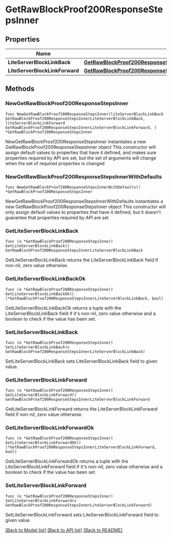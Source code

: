# GetRawBlockProof200ResponseStepsInner

## Properties

Name | Type | Description | Notes
------------ | ------------- | ------------- | -------------
**LiteServerBlockLinkBack** | [**GetRawBlockProof200ResponseStepsInnerLiteServerBlockLinkBack**](GetRawBlockProof200ResponseStepsInnerLiteServerBlockLinkBack.md) |  | 
**LiteServerBlockLinkForward** | [**GetRawBlockProof200ResponseStepsInnerLiteServerBlockLinkForward**](GetRawBlockProof200ResponseStepsInnerLiteServerBlockLinkForward.md) |  | 

## Methods

### NewGetRawBlockProof200ResponseStepsInner

`func NewGetRawBlockProof200ResponseStepsInner(liteServerBlockLinkBack GetRawBlockProof200ResponseStepsInnerLiteServerBlockLinkBack, liteServerBlockLinkForward GetRawBlockProof200ResponseStepsInnerLiteServerBlockLinkForward, ) *GetRawBlockProof200ResponseStepsInner`

NewGetRawBlockProof200ResponseStepsInner instantiates a new GetRawBlockProof200ResponseStepsInner object
This constructor will assign default values to properties that have it defined,
and makes sure properties required by API are set, but the set of arguments
will change when the set of required properties is changed

### NewGetRawBlockProof200ResponseStepsInnerWithDefaults

`func NewGetRawBlockProof200ResponseStepsInnerWithDefaults() *GetRawBlockProof200ResponseStepsInner`

NewGetRawBlockProof200ResponseStepsInnerWithDefaults instantiates a new GetRawBlockProof200ResponseStepsInner object
This constructor will only assign default values to properties that have it defined,
but it doesn't guarantee that properties required by API are set

### GetLiteServerBlockLinkBack

`func (o *GetRawBlockProof200ResponseStepsInner) GetLiteServerBlockLinkBack() GetRawBlockProof200ResponseStepsInnerLiteServerBlockLinkBack`

GetLiteServerBlockLinkBack returns the LiteServerBlockLinkBack field if non-nil, zero value otherwise.

### GetLiteServerBlockLinkBackOk

`func (o *GetRawBlockProof200ResponseStepsInner) GetLiteServerBlockLinkBackOk() (*GetRawBlockProof200ResponseStepsInnerLiteServerBlockLinkBack, bool)`

GetLiteServerBlockLinkBackOk returns a tuple with the LiteServerBlockLinkBack field if it's non-nil, zero value otherwise
and a boolean to check if the value has been set.

### SetLiteServerBlockLinkBack

`func (o *GetRawBlockProof200ResponseStepsInner) SetLiteServerBlockLinkBack(v GetRawBlockProof200ResponseStepsInnerLiteServerBlockLinkBack)`

SetLiteServerBlockLinkBack sets LiteServerBlockLinkBack field to given value.


### GetLiteServerBlockLinkForward

`func (o *GetRawBlockProof200ResponseStepsInner) GetLiteServerBlockLinkForward() GetRawBlockProof200ResponseStepsInnerLiteServerBlockLinkForward`

GetLiteServerBlockLinkForward returns the LiteServerBlockLinkForward field if non-nil, zero value otherwise.

### GetLiteServerBlockLinkForwardOk

`func (o *GetRawBlockProof200ResponseStepsInner) GetLiteServerBlockLinkForwardOk() (*GetRawBlockProof200ResponseStepsInnerLiteServerBlockLinkForward, bool)`

GetLiteServerBlockLinkForwardOk returns a tuple with the LiteServerBlockLinkForward field if it's non-nil, zero value otherwise
and a boolean to check if the value has been set.

### SetLiteServerBlockLinkForward

`func (o *GetRawBlockProof200ResponseStepsInner) SetLiteServerBlockLinkForward(v GetRawBlockProof200ResponseStepsInnerLiteServerBlockLinkForward)`

SetLiteServerBlockLinkForward sets LiteServerBlockLinkForward field to given value.



[[Back to Model list]](../README.md#documentation-for-models) [[Back to API list]](../README.md#documentation-for-api-endpoints) [[Back to README]](../README.md)


